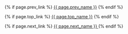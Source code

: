<div class="docs-nav">
  <p class="docs-nav-item">
  {% if page.prev_link %}
    <a href="{{page.prev_link}}"><i class="fa fa-angle-left"></i> {{ page.prev_name }}</a>
  {% endif %}
  </p>
  <p class="docs-nav-item">
  {% if page.top_link %}
    <a href="{{ page.top_link }}"><i class="fa fa-angle-up"></i> {{ page.top_name }}</a>
  {% endif %}
  </p>
  <p class="docs-nav-item">
  {% if page.next_link %}
    <a href="{{ page.next_link }}">{{ page.next_name }} <i class="fa fa-angle-right"></i></a>
  {% endif %}
  </p>
</div>  